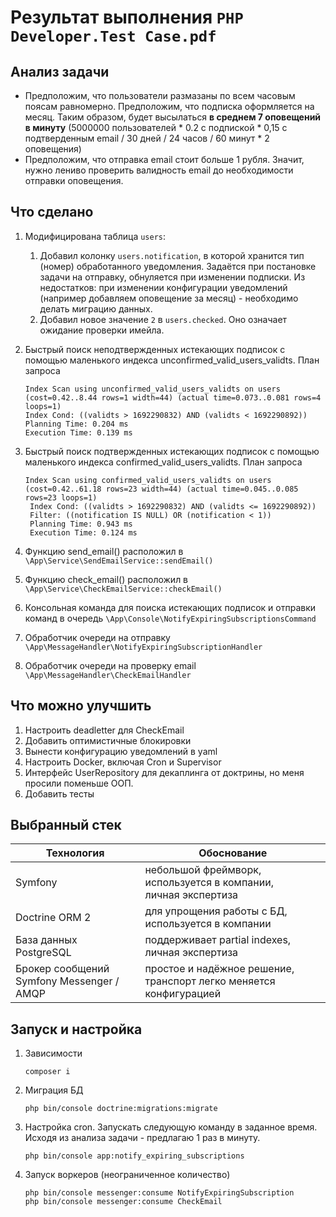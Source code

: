 # Результат выполнения `PHP Developer.Test Case.pdf`

## Анализ задачи

- Предположим, что пользователи размазаны по всем часовым поясам равномерно. 
  Предположим, что подписка оформляется на месяц.
  Таким образом, будет высылаться **в среднем 7 оповещений в минуту** (5000000 пользователей * 0.2 с подпиской * 0,15 с подтверденным email / 30 дней / 24 часов / 60 минут * 2 оповещения)
- Предположим, что отправка email стоит больше 1 рубля. Значит, нужно лениво проверить валидность email до необходимости отправки оповещения.


## Что сделано

1. Модифицирована таблица `users`: 
   1. Добавил колонку `users.notification`, в которой хранится тип (номер) обработанного уведомления. 
      Задаётся при постановке задачи на отправку, обнуляется при изменении подписки.
      Из недостатков: при изменении конфигурации уведомлений (например добавляем оповещение за месяц) - необходимо делать миграцию данных.
   2. Добавил новое значение `2` в `users.checked`. Оно означает ожидание проверки имейла.

2. Быстрый поиск неподтвержденных истекающих подписок с помощью маленького индекса unconfirmed_valid_users_validts.
   План запроса
   ```
   Index Scan using unconfirmed_valid_users_validts on users  (cost=0.42..8.44 rows=1 width=44) (actual time=0.073..0.081 rows=4 loops=1)
   Index Cond: ((validts > 1692290832) AND (validts < 1692290892))
   Planning Time: 0.204 ms
   Execution Time: 0.139 ms
   ```
3. Быстрый поиск подтвержденных истекающих подписок с помощью маленького индекса confirmed_valid_users_validts.
   План запроса
   ```
   Index Scan using confirmed_valid_users_validts on users  (cost=0.42..61.18 rows=23 width=44) (actual time=0.045..0.085 rows=23 loops=1)
    Index Cond: ((validts > 1692290832) AND (validts <= 1692290892))
    Filter: ((notification IS NULL) OR (notification < 1))
    Planning Time: 0.943 ms
    Execution Time: 0.124 ms
   ```
4. Функцию send_email() расположил в `\App\Service\SendEmailService::sendEmail()`
5. Функцию check_email() расположил в `\App\Service\CheckEmailService::checkEmail()`
6. Консольная команда для поиска истекающих подписок и отправки команд в очередь
   `\App\Console\NotifyExpiringSubscriptionsCommand`
7. Обработчик очереди на отправку `\App\MessageHandler\NotifyExpiringSubscriptionHandler`
8. Обработчик очереди на проверку email `\App\MessageHandler\CheckEmailHandler`

## Что можно улучшить
1. Настроить deadletter для CheckEmail
2. Добавить оптимистичные блокировки
3. Вынести конфигурацию уведомлений в yaml
4. Настроить Docker, включая Cron и Supervisor
5. Интерфейс UserRepository для декаплинга от доктрины, но меня просили поменьше ООП.
6. Добавить тесты

## Выбранный стек
| Технология                                | Обоснование                                                             |
|-------------------------------------------|-------------------------------------------------------------------------|
| Symfony                                   | небольшой фреймворк,<br/>используется в компании,<br/>личная экспертиза |
| Doctrine ORM 2                            | для упрощения работы с БД,<br/>используется в компании                  |
| База данных PostgreSQL                    | поддерживает partial indexes,<br/>личная экспертиза                     |
| Брокер сообщений Symfony Messenger / AMQP | простое и надёжное решение, транспорт легко меняется конфигурацией      |

## Запуск и настройка

1. Зависимости
   ```shell
   composer i
   ```

2. Миграция БД
   ```shell
   php bin/console doctrine:migrations:migrate
   ```

3. Настройка cron. Запускать следующую команду в заданное время. Исходя из анализа задачи - предлагаю 1 раз в минуту.
   ```shell
   php bin/console app:notify_expiring_subscriptions
   ```

4. Запуск воркеров (неограниченное количество)
   ```shell
   php bin/console messenger:consume NotifyExpiringSubscription
   php bin/console messenger:consume CheckEmail
   ```
